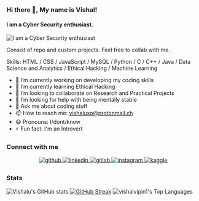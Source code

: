 ### Hi there 👋, My name is Vishal!
#### I am a Cyber Security enthusiast.
![I am a Cyber Security enthusiast](https://pbs.twimg.com/media/FLicViFaMAE1U7D?format=jpg&name=large)

Consist of repo and custom projects. Feel free to collab with me.

Skills: HTML / CSS / JavaScript / MySQL / Python / C / C++ / Java / Data Science and Analytics / Ethical Hacking / Machine Learning 

- 🔭 I’m currently working on developing my coding skills 
- 🌱 I’m currently learning Ethical Hacking 
- 👯 I’m looking to collaborate on Research and Practical Projects 
- 🤔 I’m looking for help with being mentally stable 
- 💬 Ask me about coding stuff 
- 📫 How to reach me: vishaluxo@protonmail.ch
- 😄 Pronouns: I/dont/know 
- ⚡ Fun fact: I'm an Introvert 


### Connect with me  
<div align="center">
<a href="https://github.com/vishalvipin1" target="_blank">
<img src=https://img.shields.io/badge/github-%2324292e.svg?&style=for-the-badge&logo=github&logoColor=white alt=github style="margin-bottom: 5px;" />
</a>
<a href="https://linkedin.com/in/vishaalvipin" target="_blank">
<img src=https://img.shields.io/badge/linkedin-%231E77B5.svg?&style=for-the-badge&logo=linkedin&logoColor=white alt=linkedin style="margin-bottom: 5px;" />
</a>
<a href="https://gitlab.com/v.vipin.mohan" target="_blank">
<img src=https://img.shields.io/badge/gitlab-330F63.svg?&style=for-the-badge&logo=gitlab&logoColor=white alt=gitlab style="margin-bottom: 5px;" />
</a>
<a href="https://instagram.com/vish.al.u" target="_blank">
<img src=https://img.shields.io/badge/instagram-%23000000.svg?&style=for-the-badge&logo=instagram&logoColor=white alt=instagram style="margin-bottom: 5px;" />
</a>
<a href="https://www.kaggle.com/vishalvipinmohan" target="_blank">
<img src=https://img.shields.io/badge/kaggle-%2344BAE8.svg?&style=for-the-badge&logo=kaggle&logoColor=white alt=kaggle style="margin-bottom: 5px;" />
</a>  
</div>  

### Stats

![Vishalu's GitHub stats](https://github-readme-stats.vercel.app/api?username=vishalvipin1&theme=gotham&show_icons=true) 
[![GitHub Streak](https://streak-stats.demolab.com/?user=vishalvipin1&theme=highcontrast)](https://git.io/streak-stats)
![vishalvipin1's Top Languages](https://github-readme-stats.vercel.app/api/top-langs/?username=vishalvipin1&theme=vue-dark&show_icons=true&hide_border=true&layout=compact)


              
